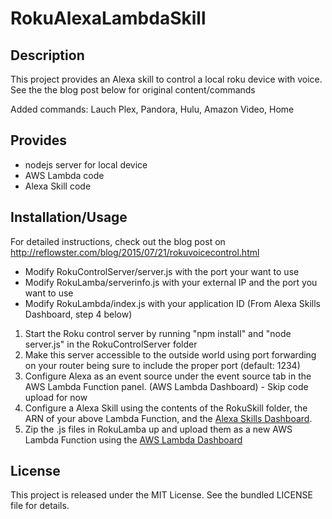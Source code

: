 RokuAlexaLambdaSkill
====================
## Description

This project provides an Alexa skill to control a local roku device with voice.  See the the blog post below for original content/commands

Added commands:  Lauch Plex, Pandora, Hulu, Amazon Video, Home

## Provides

  * nodejs server for local device
  * AWS Lambda code
  * Alexa Skill code

## Installation/Usage

For detailed instructions, check out the blog post on http://reflowster.com/blog/2015/07/21/rokuvoicecontrol.html

* Modify RokuControlServer/server.js with the port your want to use
* Modify RokuLamba/serverinfo.js with your external IP and the port you want to use
* Modify RokuLambda/index.js with your application ID (From Alexa Skills Dashboard, step 4 below) 

1. Start the Roku control server by running "npm install" and "node server.js" in the RokuControlServer folder
2. Make this server accessible to the outside world using port forwarding on your router being sure to include the proper port (default: 1234)
3. Configure Alexa as an event source under the event source tab in the AWS Lambda Function panel. (AWS Lambda Dashboard) - Skip code upload for now
4. Configure a Alexa Skill using the contents of the RokuSkill folder, the ARN of your above Lambda Function, and the <a href="https://developer.amazon.com/edw/home.html">Alexa Skills Dashboard</a>.
4. Zip the .js files in RokuLamba up and upload them as a new AWS Lambda Function using the <a href="https://console.aws.amazon.com/lambda">AWS Lambda Dashboard</a>


## License

This project is released under the MIT License. See the bundled LICENSE file for
details.
